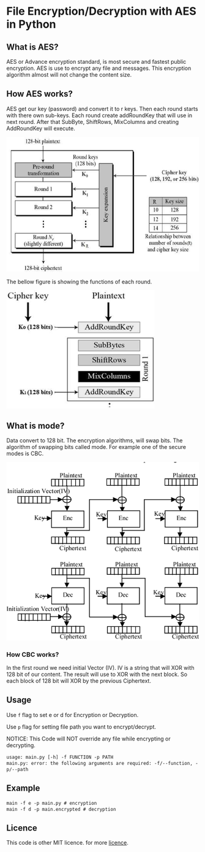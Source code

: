# File Encryption/Decryption with AES in Python

## What is AES?
AES or Advance encryption standard, is most secure and fastest public encryption.
AES is use to encrypt any file and messages. 
This encryption algorithm almost will not change the content size.

## How AES works?
AES get our key (password) and convert it to r keys.
Then each round starts with there own sub-keys.
Each round create addRoundKey that will use in next round. After that SubByte, ShiftRows, 
MixColumns and creating   AddRoundKey will execute.


![AES-img_1](doc/img/aes_1.jpg)

The bellow figure is showing the functions of each round.


![AES-img_2](doc/img/aes_2.jpg)

## What is mode?
Data convert to 128 bit. The encryption algorithms, will swap bits. The algorithm of swapping bits 
called mode. For example one of the secure modes is CBC.

![AES-mode](doc/img/mode_1.png)


### How CBC works?
In the first round we need initial Vector (IV). IV is a string that will XOR with 128 bit of our content.
The result will use to XOR with the next block. So each block of 128 bit will XOR by the previous Ciphertext.

## Usage
Use `f` flag to set e or d for Encryption or Decryption. 

Use `p` flag for setting file path you want to encrypt/decrypt.

NOTICE: This Code will NOT override any file while encrypting or decrypting.
```
usage: main.py [-h] -f FUNCTION -p PATH
main.py: error: the following arguments are required: -f/--function, -p/--path
```

## Example 
```
main -f e -p main.py # encryption 
main -f d -p main.encrypted # decryption 
```

## Licence
This code is other MIT licence. for more [licence](read). 